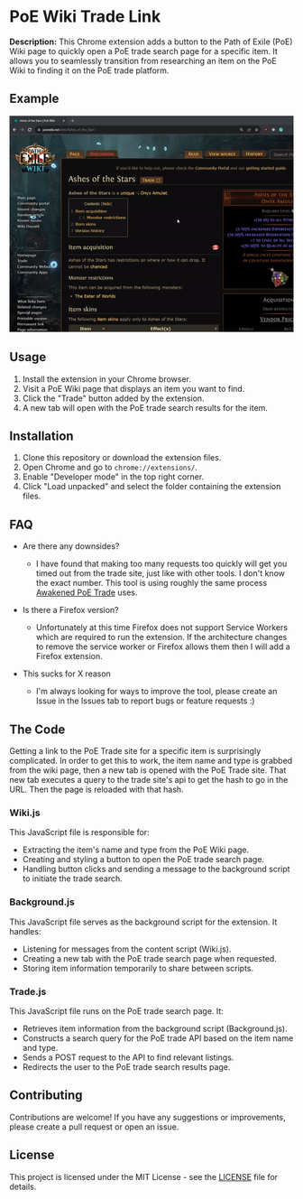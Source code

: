 # PoE Wiki Trade Link

**Description:** This Chrome extension adds a button to the Path of Exile (PoE) Wiki page to quickly open a PoE trade search page for a specific item. It allows you to seamlessly transition from researching an item on the PoE Wiki to finding it on the PoE trade platform.

## Example

![](https://github.com/SeaStove/poe-wiki-trade-link/blob/main/images/example.gif)

## Usage

1. Install the extension in your Chrome browser.
2. Visit a PoE Wiki page that displays an item you want to find.
3. Click the "Trade" button added by the extension.
4. A new tab will open with the PoE trade search results for the item.

## Installation

1. Clone this repository or download the extension files.
2. Open Chrome and go to `chrome://extensions/`.
3. Enable "Developer mode" in the top right corner.
4. Click "Load unpacked" and select the folder containing the extension files.

## FAQ

-   Are there any downsides?

    -   I have found that making too many requests too quickly will get you timed out from the trade site, just like with other tools. I don't know the exact number. This tool is using roughly the same process [Awakened PoE Trade](https://github.com/SnosMe/awakened-poe-trade/blob/b446c617cc1d4970067c209cf172a5dd93fcf72a/renderer/src/web/price-check/trade/pathofexile-trade.ts#L83) uses.

-   Is there a Firefox version?
    -   Unfortunately at this time Firefox does not support Service Workers which are required to run the extension. If the architecture changes to remove the service worker or Firefox allows them then I will add a Firefox extension.
 
-   This sucks for X reason
    -   I'm always looking for ways to improve the tool, please create an Issue in the Issues tab to report bugs or feature requests :)

## The Code

Getting a link to the PoE Trade site for a specific item is surprisingly complicated. In order to get this to work, the item name and type is grabbed from the wiki page, then a new tab is opened with the PoE Trade site. That new tab executes a query to the trade site's api to get the hash to go in the URL. Then the page is reloaded with that hash.

### Wiki.js

This JavaScript file is responsible for:

-   Extracting the item's name and type from the PoE Wiki page.
-   Creating and styling a button to open the PoE trade search page.
-   Handling button clicks and sending a message to the background script to initiate the trade search.

### Background.js

This JavaScript file serves as the background script for the extension. It handles:

-   Listening for messages from the content script (Wiki.js).
-   Creating a new tab with the PoE trade search page when requested.
-   Storing item information temporarily to share between scripts.

### Trade.js

This JavaScript file runs on the PoE trade search page. It:

-   Retrieves item information from the background script (Background.js).
-   Constructs a search query for the PoE trade API based on the item name and type.
-   Sends a POST request to the API to find relevant listings.
-   Redirects the user to the PoE trade search results page.

## Contributing

Contributions are welcome! If you have any suggestions or improvements, please create a pull request or open an issue.

## License

This project is licensed under the MIT License - see the [LICENSE](LICENSE) file for details.
